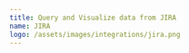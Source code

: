 ```yaml
---
title: Query and Visualize data from JIRA
name: JIRA
logo: /assets/images/integrations/jira.png
---
```

